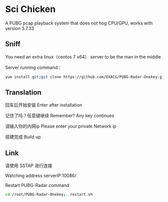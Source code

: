 # Sci Chicken

A PUBG pcap playback system that does not hog CPU/GPU, works with version 3.7.33

## Sniff

You need an extra linux（centos 7 x64） server to be the man in the middle

Server running command：
```bash
yum install git;git clone https://github.com/EXACG/PUBG-Radar-Onekey.git; chmod +x . /root/PUBG-Radar-Onekey/update.sh
```

## Translation

回车后开始安装  Enter after installation

记住了吗？任意键继续  Remember? Any key continues

请输入你的内网ip   Please enter your private Network ip

搭建完成 Build up


## Link

请使用 SSTAP 进行连接

Watching address serverIP:10086/

Restart PUBG-Radar command

```bash
cd /root/PUBG-Radar-Onekey;. restart.sh
